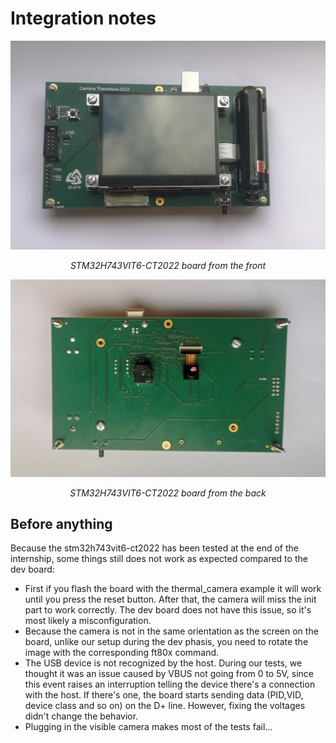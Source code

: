# Integration notes

<p align="center">
  <img src="../images/thermal_camera_front.jpg" />
</p>
<p align="center">
<em>STM32H743VIT6-CT2022 board from the front</em>
</p>

<p align="center">
  <img src="../images/thermal_camera_back.jpg" />
</p>
<p align="center">
<em>STM32H743VIT6-CT2022 board from the back</em>
</p>
 
## Before anything

Because the stm32h743vit6-ct2022 has been tested at the end of the internship, some things still does not work as expected compared to the dev board: 
- First if you flash the board with the thermal_camera example it will work until you press the reset button. After that, the camera will miss the init part to work correctly. The dev board does not have this issue, so it's most likely a misconfiguration.
- Because the camera is not in the same orientation as the screen on the board, unlike our setup during the dev phasis, you need to rotate the image with the corresponding ft80x command.
- The USB device is not recognized by the host. During our tests, we thought it was an issue caused by VBUS not going from 0 to 5V, since this event raises an interruption telling the device there's a connection with the host. If there's one, the board starts sending data (PID,VID, device class and so on) on the D+ line. However, fixing the voltages didn't change the behavior.
- Plugging in the visible camera makes most of the tests fail...
